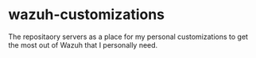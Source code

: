 # wazuh-customizations
 The repositaory servers as a place for my personal customizations to get the most out of Wazuh that I personally need.
